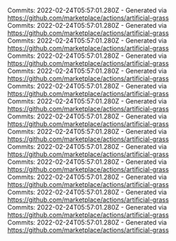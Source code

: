 Commits: 2022-02-24T05:57:01.280Z - Generated via https://github.com/marketplace/actions/artificial-grass
<br>
Commits: 2022-02-24T05:57:01.280Z - Generated via https://github.com/marketplace/actions/artificial-grass
<br>
Commits: 2022-02-24T05:57:01.280Z - Generated via https://github.com/marketplace/actions/artificial-grass
<br>
Commits: 2022-02-24T05:57:01.280Z - Generated via https://github.com/marketplace/actions/artificial-grass
<br>
Commits: 2022-02-24T05:57:01.280Z - Generated via https://github.com/marketplace/actions/artificial-grass
<br>
Commits: 2022-02-24T05:57:01.280Z - Generated via https://github.com/marketplace/actions/artificial-grass
<br>
Commits: 2022-02-24T05:57:01.280Z - Generated via https://github.com/marketplace/actions/artificial-grass
<br>
Commits: 2022-02-24T05:57:01.280Z - Generated via https://github.com/marketplace/actions/artificial-grass
<br>
Commits: 2022-02-24T05:57:01.280Z - Generated via https://github.com/marketplace/actions/artificial-grass
<br>
Commits: 2022-02-24T05:57:01.280Z - Generated via https://github.com/marketplace/actions/artificial-grass
<br>
Commits: 2022-02-24T05:57:01.280Z - Generated via https://github.com/marketplace/actions/artificial-grass
<br>
Commits: 2022-02-24T05:57:01.280Z - Generated via https://github.com/marketplace/actions/artificial-grass
<br>
Commits: 2022-02-24T05:57:01.280Z - Generated via https://github.com/marketplace/actions/artificial-grass
<br>
Commits: 2022-02-24T05:57:01.280Z - Generated via https://github.com/marketplace/actions/artificial-grass
<br>
Commits: 2022-02-24T05:57:01.280Z - Generated via https://github.com/marketplace/actions/artificial-grass
<br>
